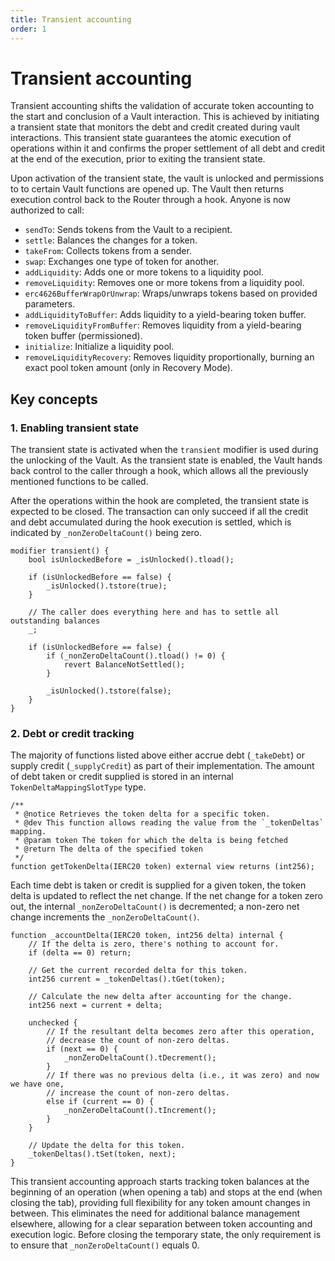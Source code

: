 ```yaml
---
title: Transient accounting
order: 1
---
```


# Transient accounting

Transient accounting shifts the validation of accurate token accounting to the start and conclusion of a Vault interaction. This is achieved by initiating a transient state that monitors the debt and credit created during vault interactions. This transient state guarantees the atomic execution of operations within it and confirms the proper settlement of all debt and credit at the end of the execution, prior to exiting the transient state.

Upon activation of the transient state, the vault is unlocked and permissions to to certain Vault functions are opened up. The Vault then returns execution control back to the Router through a hook. Anyone is now authorized to call:

- `sendTo`: Sends tokens from the Vault to a recipient.
- `settle`: Balances the changes for a token.
- `takeFrom`: Collects tokens from a sender.
- `swap`: Exchanges one type of token for another.
- `addLiquidity`: Adds one or more tokens to a liquidity pool.
- `removeLiquidity`: Removes one or more tokens from a liquidity pool.
- `erc4626BufferWrapOrUnwrap`: Wraps/unwraps tokens based on provided parameters.
- `addLiquidityToBuffer`: Adds liquidity to a yield-bearing token buffer.
- `removeLiquidityFromBuffer`: Removes liquidity from a yield-bearing token buffer (permissioned).
- `initialize`: Initialize a liquidity pool.
- `removeLiquidityRecovery`: Removes liquidity proportionally, burning an exact pool token amount (only in Recovery Mode).

## Key concepts

### 1. Enabling transient state
The transient state is activated when the `transient` modifier is used during the unlocking of the Vault. As the transient state is enabled, the Vault hands back control to the caller through a hook, which allows all the previously mentioned functions to be called. 

After the operations within the hook are completed, the transient state is expected to be closed. The transaction can only succeed if all the credit and debt accumulated during the hook execution is settled, which is indicated by `_nonZeroDeltaCount()` being zero.

```solidity
modifier transient() {
    bool isUnlockedBefore = _isUnlocked().tload();

    if (isUnlockedBefore == false) {
        _isUnlocked().tstore(true);
    }

    // The caller does everything here and has to settle all outstanding balances
    _;

    if (isUnlockedBefore == false) {
        if (_nonZeroDeltaCount().tload() != 0) {
            revert BalanceNotSettled();
        }

        _isUnlocked().tstore(false);
    }
}
```

### 2. Debt or credit tracking

The majority of functions listed above either accrue debt (`_takeDebt`) or supply credit (`_supplyCredit`) as part of their implementation. The amount of debt taken or credit supplied is stored in an internal `TokenDeltaMappingSlotType` type. 

```solidity
/**
 * @notice Retrieves the token delta for a specific token.
 * @dev This function allows reading the value from the `_tokenDeltas` mapping.
 * @param token The token for which the delta is being fetched
 * @return The delta of the specified token
 */
function getTokenDelta(IERC20 token) external view returns (int256);
```

Each time debt is taken or credit is supplied for a given token, the token delta is updated to reflect the net change. If the net change for a token zero out, the internal `_nonZeroDeltaCount()` is decremented; a non-zero net change increments the `_nonZeroDeltaCount()`. 

```solidity
function _accountDelta(IERC20 token, int256 delta) internal {
    // If the delta is zero, there's nothing to account for.
    if (delta == 0) return;

    // Get the current recorded delta for this token.
    int256 current = _tokenDeltas().tGet(token);

    // Calculate the new delta after accounting for the change.
    int256 next = current + delta;

    unchecked {
        // If the resultant delta becomes zero after this operation,
        // decrease the count of non-zero deltas.
        if (next == 0) {
            _nonZeroDeltaCount().tDecrement();
        }
        // If there was no previous delta (i.e., it was zero) and now we have one,
        // increase the count of non-zero deltas.
        else if (current == 0) {
            _nonZeroDeltaCount().tIncrement();
        }
    }

    // Update the delta for this token.
    _tokenDeltas().tSet(token, next);
}
```
This transient accounting approach starts tracking token balances at the beginning of an operation (when opening a tab) and stops at the end (when closing the tab), providing full flexibility for any token amount changes in between. This eliminates the need for additional balance management elsewhere, allowing for a clear separation between token accounting and execution logic. Before closing the temporary state, the only requirement is to ensure that `_nonZeroDeltaCount()` equals 0.